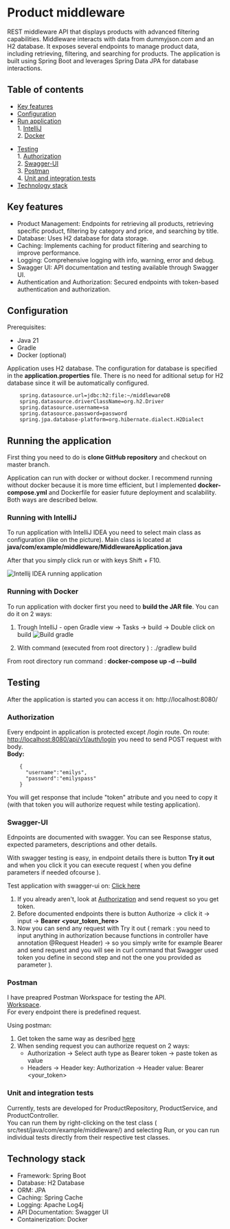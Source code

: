 # Product middleware
REST middleware API that displays products with advanced filtering capabilities.
Middleware interacts with data from dummyjson.com and an H2 database.
It exposes several endpoints to manage product data, including retrieving, filtering, and searching for products.
The application is built using Spring Boot and leverages Spring Data JPA for database interactions.

## Table of contents
* [Key features](#Key-features)<br>
* [Configuration](#Configuration)<br>
* [Run application](#Running-the-application)<br>
        1. [IntelliJ](#Running-with-IntelliJ)<br>
        2. [Docker](#Running-with-Docker)<br>      
- [Testing](#Testing)<br>
        1. [Authorization](#Authorization)<br>
        2. [Swagger-UI](#Swagger-UI)<br>
        3. [Postman](#Postman)<br>
        4. [Unit and integration tests](#Unit-and-integration-tests)<br>
- [Technology stack](#Technology-stack)                 

## Key features
- Product Management: Endpoints for retrieving all products, retrieving specific product, filtering by category and price, and searching by title.
- Database: Uses H2 database for data storage.
- Caching: Implements caching for product filtering and searching to improve performance.
- Logging: Comprehensive logging with info, warning, error and debug.
- Swagger UI: API documentation and testing available through Swagger UI.
- Authentication and Authorization: Secured endpoints with token-based authentication and authorization.

## Configuration

Prerequisites:
-  Java 21
-  Gradle
-  Docker (optional)

Application uses H2 database. The configuration for database is specified in the **application.properties** file.
There is no need for aditional setup for H2 database since it will be automatically configured.

        spring.datasource.url=jdbc:h2:file:~/middlewareDB
        spring.datasource.driverClassName=org.h2.Driver
        spring.datasource.username=sa
        spring.datasource.password=password
        spring.jpa.database-platform=org.hibernate.dialect.H2Dialect

## Running the application

First thing you need to do is **clone GitHub repository** and checkout on master branch.

Application can run with docker or without docker. I recommend running without docker because it is more time efficient, but I implemented **docker-compose.yml** and Dockerfile for easier future deployment and scalability. Both ways are described below.

### Running with IntelliJ
To run application with IntelliJ IDEA you need to select main class as configuration (like on the picture).
Main class is located at **java/com/example/middleware/MiddlewareApplication.java**

After that you simply click run or with keys Shift + F10.

![Intellij IDEA running application](https://github.com/BrunoPavlovic/product-middleware/assets/100703459/19ed1e9e-ed6c-44e3-b2e6-cc761076e2fd)

### Running with Docker
To run application with docker first you need to **build the JAR file**. You can do it on 2 ways:
  1. Trough IntelliJ - open Gradle view -> Tasks -> build -> Double click on build
     ![Build gradle](https://github.com/BrunoPavlovic/product-middleware/assets/100703459/6bac376b-d2f8-43a5-8a78-306ad642a679)

  2. With command (executed from root directory ) : ./gradlew build

From root directory run command : **docker-compose up -d --build**


## Testing 
After the application is started you can access it on: http://localhost:8080/

### Authorization
Every endpoint in application is protected except /login route.
On route: [http://localhost:8080/api/v1/auth/login](http://localhost:8080/api/v1/auth/login) you need to send POST request with body.<br>
**Body:**

        {
          "username":"emilys",
          "password":"emilyspass"
        }

You will get response that include "token" atribute and you need to copy it (with that token you will authorize request while testing application).

### Swagger-UI
Ednpoints are documented with swagger. You can see Response status, expected parameters, descriptions and other details.

With swagger testing is easy, in endpoint details there is button **Try it out** and when you click it you can execute request ( when you define parameters if needed ofcourse ).

Test application with swagger-ui on: [Click here](http://localhost:8080/swagger-ui/index.html#/)

1. If you already aren't, look at [Authorization](#Authorization) and send request so you get token.
2. Before documented endpoints there is button Authorize -> click it -> input -> **Bearer <your_token_here>**
3. Now you can send any request with Try it out ( remark : you need to input anything in authorization because functions in controller have annotation @Request Header) -> so you simply write for example Bearer and send request and you will see in curl command that Swagger used token you define in second step and not the one you provided as parameter ).

### Postman
I have preapred Postman Workspace for testing the API.<br>
[Workspace](https://app.getpostman.com/join-team?invite_code=d835f3834911b6c14b292ddbeab18e23&target_code=8a62904c9ab51154f401740baafde1b3). <br>
For every endpoint there is predefined request.

Using postman:
1. Get token the same way as desribed [here](#Authorization)
2. When sending request you can authorize request on 2 ways:
   - Authorization -> Select auth type as Bearer token -> paste token as value
   - Headers -> Header key: Authorization -> Header value: Bearer <your_token>

### Unit and integration tests
Currently, tests are developed for ProductRepository, ProductService, and ProductController.<br>
You can run them by right-clicking on the test class ( src/test/java/com/example/middleware/)  and selecting Run, or you can run individual tests directly from their respective test classes.

## Technology stack
- Framework: Spring Boot
- Database: H2 Database
- ORM: JPA
- Caching: Spring Cache
- Logging: Apache Log4j
- API Documentation: Swagger UI
- Containerization: Docker

